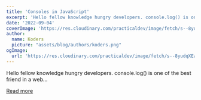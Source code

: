```yaml
---
title: 'Consoles in JavaScript'
excerpt: 'Hello fellow knowledge hungry developers. console.log() is one of the best friend in a web...'
date: '2022-09-04'
coverImage: 'https://res.cloudinary.com/practicaldev/image/fetch/s--8yudqXEa--/c_imagga_scale,f_auto,fl_progressive,h_420,q_auto,w_1000/https://dev-to-uploads.s3.amazonaws.com/uploads/articles/i5s61aa03fgrdc1p2utr.png'
author:
  name: Koders
  picture: "assets/blog/authors/koders.png"
ogImage:
  url: 'https://res.cloudinary.com/practicaldev/image/fetch/s--8yudqXEa--/c_imagga_scale,f_auto,fl_progressive,h_420,q_auto,w_1000/https://dev-to-uploads.s3.amazonaws.com/uploads/articles/i5s61aa03fgrdc1p2utr.png'
---
```


Hello fellow knowledge hungry developers. console.log() is one of the best friend in a web...

[Read more](https://dev.to/mursalfk/consoles-in-javascript-3c3d)
